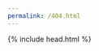```yaml
---
permalink: /404.html
---
```

<HTML>
  <head>
    {% include head.html %}
    <style>
    @font-face {
      font-family:C64base;
      font-style:normal;
      font-weight:normal;
      src:url('https://dl.dropboxusercontent.com/u/76748/2016/web/c64.ttf');}

    body {
      background-color:#4040e0;
      padding:0;
      margin:0;
      font-family:C64base;
      text-align:center;
      font-size:1.125em;
      color:#a0a0ff;}

      @media only screen and (max-width: 690px) {

   body { font-size: .813em; }

}

      .screen {
      background-color:#4040e0;
      margin: 20px auto 0 auto;
      text-align:left;
      max-width:864px;
      padding:20px;
      letter-spacing:2px;}

      .cursor {
            margin:0 0 -2px 0;
            width: 15px;
            height: 19px;
            background-color: RGBA(160, 164, 255, 1);
            animation-name: blinker;
            animation-iteration-count: infinite;
            animation-timing-function: cubic-bezier(1,0,0,1);
            animation-duration: 1s;
            display:inline-block;}

      @keyframes blinker {
      from { opacity: 1.0; } to { opacity: 0.0; }}

    </style>
  </head>
  <body>
    <div class="wrapper">
    <section class="screen">
      <p style="text-align: center; margin-bottom: 20px;">**** COMMODORE 64 BASIC V2 ****</p>
      <p style="text-align: center; margin-bottom: 20px;">64K RAM SYSTEM 38911 BASIC BYTES FREE</p>
          READY.<br/>
          LOAD"CORBIN.NZ",8,8<br/>
          SEARCHING FOR http://corbin.nz/asdf<br/>
          ?FILE NOT FOUND &nbsp; &nbsp; ERROR<br/><br/>
          <a href="/" style="text-decoration:none; color:#a0a0ff;">RESET</a><span class="cursor"></span>

    </section>
    </div>
  </body>
</HTML>
